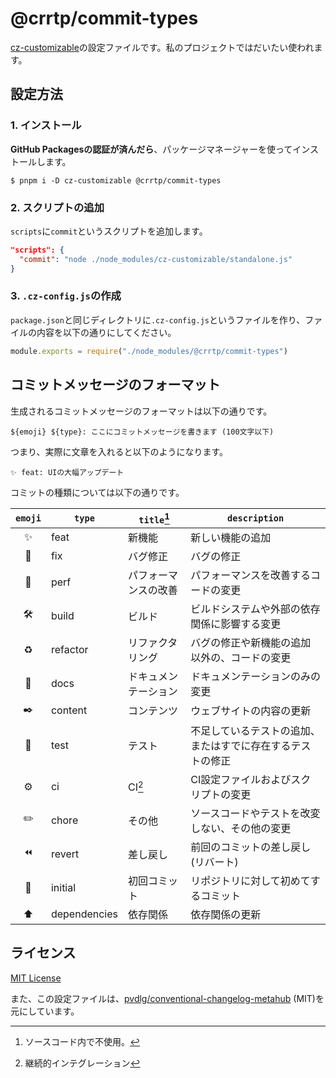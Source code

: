 # @crrtp/commit-types

[cz-customizable](https://github.com/leoforfree/cz-customizable)の設定ファイルです。私のプロジェクトではだいたい使われます。

## 設定方法

### 1. インストール

**GitHub Packagesの認証が済んだら**、パッケージマネージャーを使ってインストールします。

```console
$ pnpm i -D cz-customizable @crrtp/commit-types
```

### 2. スクリプトの追加

`scripts`に`commit`というスクリプトを追加します。

```json
"scripts": {
  "commit": "node ./node_modules/cz-customizable/standalone.js"
}
```

### 3. `.cz-config.js`の作成

`package.json`と同じディレクトリに`.cz-config.js`というファイルを作り、ファイルの内容を以下の通りにしてください。

```js
module.exports = require("./node_modules/@crrtp/commit-types")
```

## コミットメッセージのフォーマット

生成されるコミットメッセージのフォーマットは以下の通りです。

```
${emoji} ${type}: ここにコミットメッセージを書きます (100文字以下)
```

つまり、実際に文章を入れると以下のようになります。

```
✨ feat: UIの大幅アップデート
```

コミットの種類については以下の通りです。

| `emoji` | `type` | `title`[^unused] | `description` |
|:--:| --- | --- | --- |
| ✨ | feat | 新機能 | 新しい機能の追加 |
| 🐛 | fix | バグ修正 | バグの修正 |
| 🚀 | perf | パフォーマンスの改善 | パフォーマンスを改善するコードの変更 |
| 🛠️ | build | ビルド | ビルドシステムや外部の依存関係に影響する変更 |
| ♻️ | refactor | リファクタリング | バグの修正や新機能の追加以外の、コードの変更 |
| 📝 | docs | ドキュメンテーション | ドキュメンテーションのみの変更 |
| ✒️ | content | コンテンツ | ウェブサイトの内容の更新 |
| 🚨 | test | テスト | 不足しているテストの追加、またはすでに存在するテストの修正 |
| ⚙️ | ci | CI[^ci] | CI設定ファイルおよびスクリプトの変更 |
| ✏️ | chore | その他 | ソースコードやテストを改変しない、その他の変更 |
| ⏪️ | revert | 差し戻し | 前回のコミットの差し戻し (リバート) |
| 🎉 | initial | 初回コミット | リポジトリに対して初めてするコミット |
| ⬆️ | dependencies | 依存関係 | 依存関係の更新 |

[^unused]: ソースコード内で不使用。
[^ci]: 継続的インテグレーション

## ライセンス

[MIT License](./LICENSE)

また、この設定ファイルは、[pvdlg/conventional-changelog-metahub](https://github.com/pvdlg/conventional-changelog-metahub) (MIT)を元にしています。

